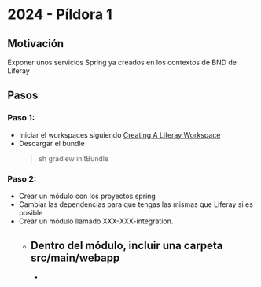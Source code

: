 # 2024 - Píldora 1

## Motivación

Exponer unos servicios Spring ya creados en los contextos de BND de Liferay

## Pasos

### Paso 1:

 * Iniciar el workspaces siguiendo [Creating A Liferay Workspace](https://learn.liferay.com/w/dxp/building-applications/tooling/liferay-workspace/creating-a-liferay-workspace)
 * Descargar el bundle 
   > sh gradlew initBundle

### Paso 2:
 * Crear un módulo con los proyectos spring
 * Cambiar las dependencias para que tengas las mismas que Liferay si es posible
 * Crear un módulo llamado XXX-XXX-integration.
   - Dentro del módulo, incluir una carpeta src/main/webapp
      - 
      - 